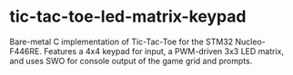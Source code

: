 # tic-tac-toe-led-matrix-keypad
Bare-metal C implementation of Tic-Tac-Toe for the STM32 Nucleo-F446RE. Features a 4x4 keypad for input, a PWM-driven 3x3 LED matrix, and uses SWO for console output of the game grid and prompts.
